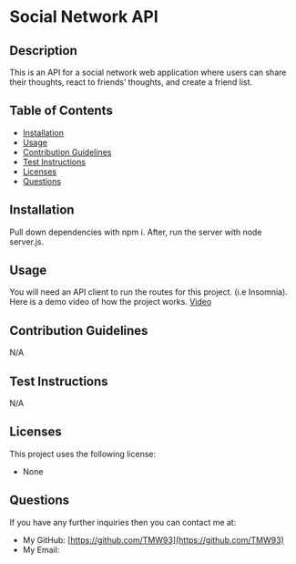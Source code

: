 # Social Network API

## Description
This is an API for a social network web application where users can share their thoughts, react to friends’ thoughts, and create a friend list.

## Table of Contents
- [Installation](#installation)
- [Usage](#usage)
- [Contribution Guidelines](#contribution-guidelines)
- [Test Instructions](#test-instructions)
- [Licenses](#licenses)
- [Questions](#questions)

## Installation
Pull down dependencies with npm i. After, run the server with node server.js.

## Usage
You will need an API client to run the routes for this project. (i.e Insomnia). Here is a demo video of how the project works.
[Video](https://drive.google.com/file/d/1yB1PAfWHydUm_vI-9TYSDSaP17_HNEXf/view)

## Contribution Guidelines
N/A

## Test Instructions
N/A

## Licenses
This project uses the following license:
- None

## Questions
If you have any further inquiries then you can contact me at:
- My GitHub: [https://github.com/TMW93](https://github.com/TMW93)
- My Email: 
    